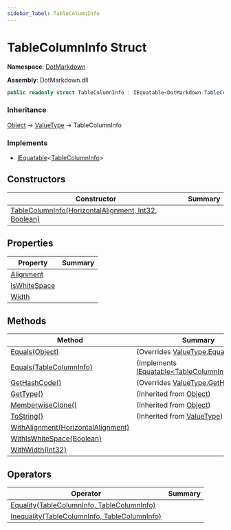 ```yaml
---
sidebar_label: TableColumnInfo
---
```


# TableColumnInfo Struct

**Namespace**: [DotMarkdown](../index.md)

**Assembly**: DotMarkdown\.dll

```csharp
public readonly struct TableColumnInfo : IEquatable<DotMarkdown.TableColumnInfo>
```

### Inheritance

[Object](https://docs.microsoft.com/en-us/dotnet/api/system.object) &#x2192; [ValueType](https://docs.microsoft.com/en-us/dotnet/api/system.valuetype) &#x2192; TableColumnInfo

### Implements

* [IEquatable](https://docs.microsoft.com/en-us/dotnet/api/system.iequatable-1)&lt;[TableColumnInfo](./index.md)&gt;

## Constructors

| Constructor | Summary |
| ----------- | ------- |
| [TableColumnInfo(HorizontalAlignment, Int32, Boolean)](-ctor/index.md) | |

## Properties

| Property | Summary |
| -------- | ------- |
| [Alignment](Alignment/index.md) | |
| [IsWhiteSpace](IsWhiteSpace/index.md) | |
| [Width](Width/index.md) | |

## Methods

| Method | Summary |
| ------ | ------- |
| [Equals(Object)](Equals/index.md#DotMarkdown_TableColumnInfo_Equals_System_Object_) |  \(Overrides [ValueType.Equals](https://docs.microsoft.com/en-us/dotnet/api/system.valuetype.equals)\) |
| [Equals(TableColumnInfo)](Equals/index.md#DotMarkdown_TableColumnInfo_Equals_DotMarkdown_TableColumnInfo_) |  \(Implements [IEquatable&lt;TableColumnInfo&gt;.Equals](https://docs.microsoft.com/en-us/dotnet/api/system.iequatable-1.equals)\) |
| [GetHashCode()](GetHashCode/index.md) |  \(Overrides [ValueType.GetHashCode](https://docs.microsoft.com/en-us/dotnet/api/system.valuetype.gethashcode)\) |
| [GetType()](https://docs.microsoft.com/en-us/dotnet/api/system.object.gettype) |  \(Inherited from [Object](https://docs.microsoft.com/en-us/dotnet/api/system.object)\) |
| [MemberwiseClone()](https://docs.microsoft.com/en-us/dotnet/api/system.object.memberwiseclone) |  \(Inherited from [Object](https://docs.microsoft.com/en-us/dotnet/api/system.object)\) |
| [ToString()](https://docs.microsoft.com/en-us/dotnet/api/system.valuetype.tostring) |  \(Inherited from [ValueType](https://docs.microsoft.com/en-us/dotnet/api/system.valuetype)\) |
| [WithAlignment(HorizontalAlignment)](WithAlignment/index.md) | |
| [WithIsWhiteSpace(Boolean)](WithIsWhiteSpace/index.md) | |
| [WithWidth(Int32)](WithWidth/index.md) | |

## Operators

| Operator | Summary |
| -------- | ------- |
| [Equality(TableColumnInfo, TableColumnInfo)](op_Equality/index.md) | |
| [Inequality(TableColumnInfo, TableColumnInfo)](op_Inequality/index.md) | |

